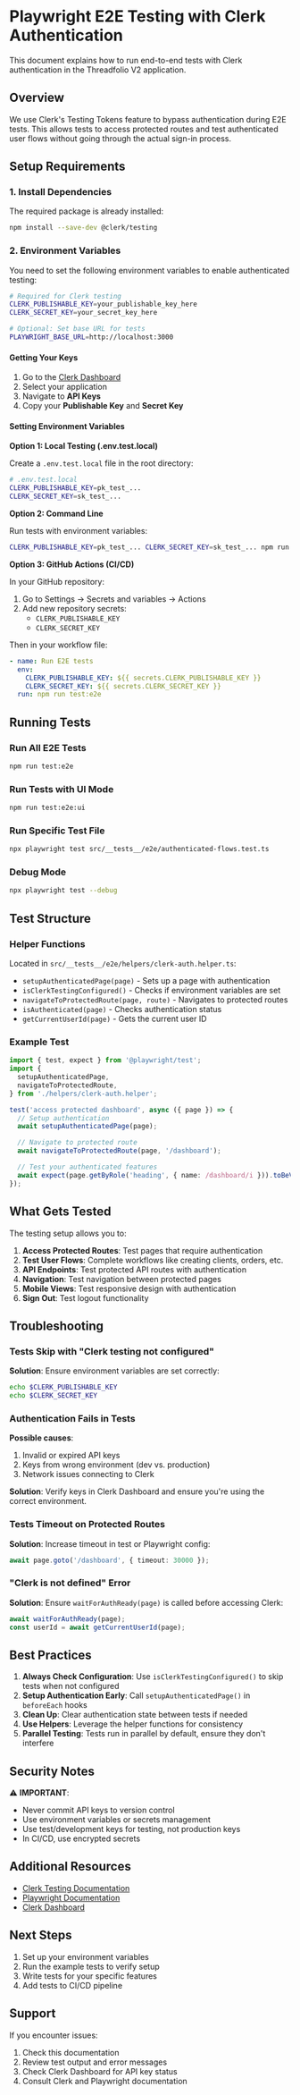 # Playwright E2E Testing with Clerk Authentication

This document explains how to run end-to-end tests with Clerk authentication in the Threadfolio V2 application.

## Overview

We use Clerk's Testing Tokens feature to bypass authentication during E2E tests. This allows tests to access protected routes and test authenticated user flows without going through the actual sign-in process.

## Setup Requirements

### 1. Install Dependencies

The required package is already installed:

```bash
npm install --save-dev @clerk/testing
```

### 2. Environment Variables

You need to set the following environment variables to enable authenticated testing:

```bash
# Required for Clerk testing
CLERK_PUBLISHABLE_KEY=your_publishable_key_here
CLERK_SECRET_KEY=your_secret_key_here

# Optional: Set base URL for tests
PLAYWRIGHT_BASE_URL=http://localhost:3000
```

#### Getting Your Keys

1. Go to the [Clerk Dashboard](https://dashboard.clerk.com)
2. Select your application
3. Navigate to **API Keys**
4. Copy your **Publishable Key** and **Secret Key**

#### Setting Environment Variables

**Option 1: Local Testing (.env.test.local)**

Create a `.env.test.local` file in the root directory:

```bash
# .env.test.local
CLERK_PUBLISHABLE_KEY=pk_test_...
CLERK_SECRET_KEY=sk_test_...
```

**Option 2: Command Line**

Run tests with environment variables:

```bash
CLERK_PUBLISHABLE_KEY=pk_test_... CLERK_SECRET_KEY=sk_test_... npm run test:e2e
```

**Option 3: GitHub Actions (CI/CD)**

In your GitHub repository:

1. Go to Settings → Secrets and variables → Actions
2. Add new repository secrets:
   - `CLERK_PUBLISHABLE_KEY`
   - `CLERK_SECRET_KEY`

Then in your workflow file:

```yaml
- name: Run E2E tests
  env:
    CLERK_PUBLISHABLE_KEY: ${{ secrets.CLERK_PUBLISHABLE_KEY }}
    CLERK_SECRET_KEY: ${{ secrets.CLERK_SECRET_KEY }}
  run: npm run test:e2e
```

## Running Tests

### Run All E2E Tests

```bash
npm run test:e2e
```

### Run Tests with UI Mode

```bash
npm run test:e2e:ui
```

### Run Specific Test File

```bash
npx playwright test src/__tests__/e2e/authenticated-flows.test.ts
```

### Debug Mode

```bash
npx playwright test --debug
```

## Test Structure

### Helper Functions

Located in `src/__tests__/e2e/helpers/clerk-auth.helper.ts`:

- `setupAuthenticatedPage(page)` - Sets up a page with authentication
- `isClerkTestingConfigured()` - Checks if environment variables are set
- `navigateToProtectedRoute(page, route)` - Navigates to protected routes
- `isAuthenticated(page)` - Checks authentication status
- `getCurrentUserId(page)` - Gets the current user ID

### Example Test

```typescript
import { test, expect } from '@playwright/test';
import {
  setupAuthenticatedPage,
  navigateToProtectedRoute,
} from './helpers/clerk-auth.helper';

test('access protected dashboard', async ({ page }) => {
  // Setup authentication
  await setupAuthenticatedPage(page);

  // Navigate to protected route
  await navigateToProtectedRoute(page, '/dashboard');

  // Test your authenticated features
  await expect(page.getByRole('heading', { name: /dashboard/i })).toBeVisible();
});
```

## What Gets Tested

The testing setup allows you to:

1. **Access Protected Routes**: Test pages that require authentication
2. **Test User Flows**: Complete workflows like creating clients, orders, etc.
3. **API Endpoints**: Test protected API routes with authentication
4. **Navigation**: Test navigation between protected pages
5. **Mobile Views**: Test responsive design with authentication
6. **Sign Out**: Test logout functionality

## Troubleshooting

### Tests Skip with "Clerk testing not configured"

**Solution**: Ensure environment variables are set correctly:

```bash
echo $CLERK_PUBLISHABLE_KEY
echo $CLERK_SECRET_KEY
```

### Authentication Fails in Tests

**Possible causes**:

1. Invalid or expired API keys
2. Keys from wrong environment (dev vs. production)
3. Network issues connecting to Clerk

**Solution**: Verify keys in Clerk Dashboard and ensure you're using the correct environment.

### Tests Timeout on Protected Routes

**Solution**: Increase timeout in test or Playwright config:

```typescript
await page.goto('/dashboard', { timeout: 30000 });
```

### "Clerk is not defined" Error

**Solution**: Ensure `waitForAuthReady(page)` is called before accessing Clerk:

```typescript
await waitForAuthReady(page);
const userId = await getCurrentUserId(page);
```

## Best Practices

1. **Always Check Configuration**: Use `isClerkTestingConfigured()` to skip tests when not configured
2. **Setup Authentication Early**: Call `setupAuthenticatedPage()` in `beforeEach` hooks
3. **Clean Up**: Clear authentication state between tests if needed
4. **Use Helpers**: Leverage the helper functions for consistency
5. **Parallel Testing**: Tests run in parallel by default, ensure they don't interfere

## Security Notes

⚠️ **IMPORTANT**:

- Never commit API keys to version control
- Use environment variables or secrets management
- Use test/development keys for testing, not production keys
- In CI/CD, use encrypted secrets

## Additional Resources

- [Clerk Testing Documentation](https://clerk.com/docs/testing/playwright/overview)
- [Playwright Documentation](https://playwright.dev)
- [Clerk Dashboard](https://dashboard.clerk.com)

## Next Steps

1. Set up your environment variables
2. Run the example tests to verify setup
3. Write tests for your specific features
4. Add tests to CI/CD pipeline

## Support

If you encounter issues:

1. Check this documentation
2. Review test output and error messages
3. Check Clerk Dashboard for API key status
4. Consult Clerk and Playwright documentation
